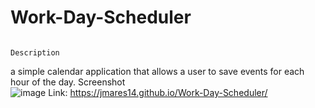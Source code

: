 # Work-Day-Scheduler
                                                                        Description                                                                                       
 a simple calendar application that allows a user to save events for each hour of the day. 
                                                                         Screenshot                                                                                       
           ![image](https://user-images.githubusercontent.com/104745834/174893327-22ef293e-dc38-4160-b079-aa0699d2114a.png)
Link:  https://jmares14.github.io/Work-Day-Scheduler/                                                             
